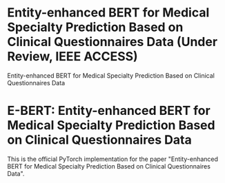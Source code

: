 # Entity-enhanced BERT for Medical Specialty Prediction Based on Clinical Questionnaires Data (Under Review, IEEE ACCESS)

Entity-enhanced BERT for Medical Specialty Prediction Based on Clinical Questionnaires Data
# E-BERT: Entity-enhanced BERT for Medical Specialty Prediction Based on Clinical Questionnaires Data
This is the official PyTorch implementation for the paper "Entity-enhanced BERT for Medical Specialty Prediction Based on Clinical Questionnaires Data".

